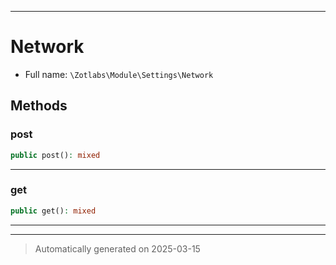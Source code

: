 ***

# Network





* Full name: `\Zotlabs\Module\Settings\Network`




## Methods


### post



```php
public post(): mixed
```












***

### get



```php
public get(): mixed
```












***


***
> Automatically generated on 2025-03-15

